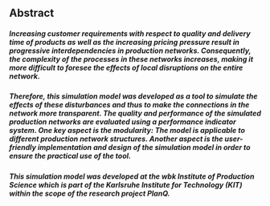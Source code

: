 ## Abstract
##### Increasing customer requirements with respect to quality and delivery time of products as well as the increasing pricing pressure result in progressive interdependencies in production networks. Consequently, the complexity of the processes in these networks increases, making it more difficult to foresee the effects of local disruptions on the entire network. 
##### Therefore, this simulation model was developed as a tool to simulate the effects of these disturbances and thus to make the connections in the network more transparent. The quality and performance of the simulated production networks are evaluated using a performance indicator system. One key aspect is the modularity: The model is applicable to different production network structures. Another aspect is the user-friendly implementation and design of the simulation model in order to ensure the practical use of the tool. 
##### This simulation model was developed at the wbk Institute of Production Science which is part of the Karlsruhe Institute for Technology (KIT) within the scope of the research project PlanQ.
